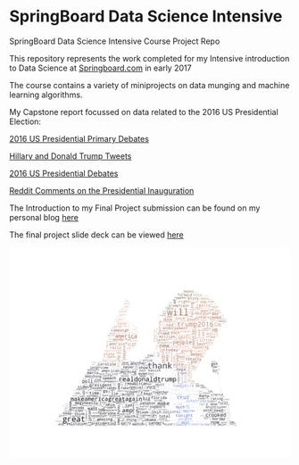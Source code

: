 # SpringBoard Data Science Intensive
SpringBoard Data Science Intensive Course Project Repo

This repository represents the work completed for my Intensive introduction to Data Science at [Springboard.com](https://www.springboard.com) in early 2017

The course contains a variety of miniprojects on data munging and machine learning algorithms.

My Capstone report focussed on data related to the 2016 US Presidential Election:

[2016 US Presidential Primary Debates](https://www.kaggle.com/kinguistics/2016-us-presidential-primary-debates)

[Hillary and Donald Trump Tweets](https://www.kaggle.com/benhamner/clinton-trump-tweets)

[2016 US Presidential Debates](https://www.kaggle.com/mrisdal/2016-us-presidential-debates)

[Reddit Comments on the Presidential Inauguration](https://www.kaggle.com/amalinow/reddit-comments-on-presidential-inauguration)

The Introduction to my Final Project submission can be found on my personal blog [here](https://www.patrickmockridge.com/2017/06/02/springboard-data-science-intensive-introduction/)

The final project slide deck can be viewed [here](https://github.com/PatrickMockridge/SpringBoard-Data-Science-Intensive/blob/master/Capstone%20Project/Final%20Project/Capstone%20Slide%20Presentation.pdf)

![Donald Trump Twitter WordCloud normalised for popularity](https://github.com/PatrickMockridge/SpringBoard-Data-Science-Intensive/blob/master/Capstone%20Project/Final%20Project/data/trump-colored-masked-twitter-wordcloud.png?raw=true)



